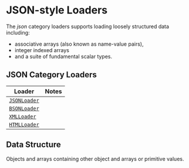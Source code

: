 # JSON-style Loaders

The _json_ category loaders supports loading loosely structured data including:
- associative arrays (also known as name-value pairs), 
- integer indexed arrays
- and a suite of fundamental scalar types. 

## JSON Category Loaders

| Loader                                                       | Notes |
| ------------------------------------------------------------ | ----- |
| [`JSONLoader`](/docs/modules/json/api-reference/json-loader) |       |
| [`BSONLoader`](/docs/modules/bson/api-reference/bson-loader) |       |
| [`XMLLoader`](/docs/modules/xml/api-reference/xml-loader)    |       |
| [`HTMLLoader`](/docs/modules/xml/api-reference/html-loader)  |       |

## Data Structure

Objects and arrays containing other object and arrays or primitive values.
